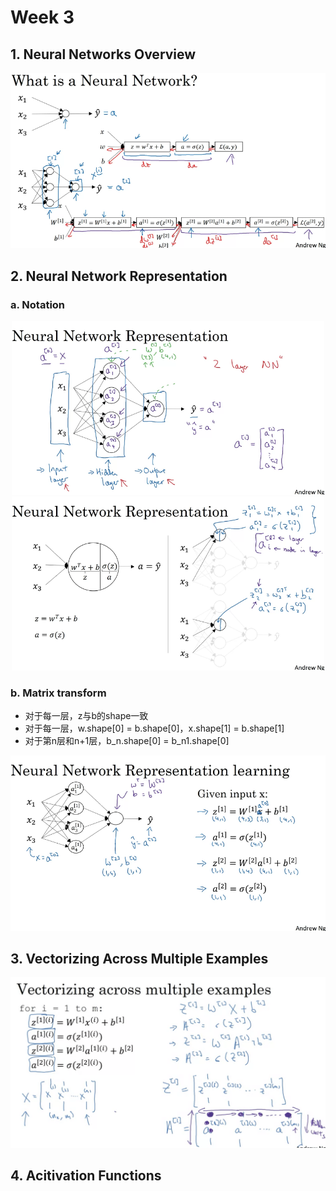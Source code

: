 # Week 3

## 1. Neural Networks Overview

<p align="center">
  <img src="../res/img/img25.png" width="600"/>
</p>

## 2. Neural Network Representation

### a. Notation

<p align="center">
  <img src="../res/img/img26.png" width="500"/>
  <img src="../res/img/img27.png" width="500"/>
</p>

### b. Matrix transform

+ 对于每一层，z与b的shape一致
+ 对于每一层，w.shape[0] = b.shape[0]，x.shape[1] = b.shape[1]
+ 对于第n层和n+1层，b_n.shape[0] = b_n1.shape[0]

<p align="center">
  <img src="../res/img/img28.png" width="600"/>
</p>

## 3. Vectorizing Across Multiple Examples

<p align="center">
  <img src="../res/img/img29.png" width="600"/>
</p>

## 4. Acitivation Functions
